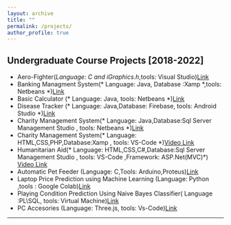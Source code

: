 ```yaml
---
layout: archive
title: ""
permalink: /projects/
author_profile: true
---
```



## Undergraduate Course Projects [2018-2022]
* Aero-Fighter(*Language: C and iGraphics.h*,tools: Visual Studio)<a href="https://github.com/Annoy180104109/Aero-figher-1.2">Link</a>
* Banking Managment System(* Language: Java, Database :Xamp *,tools: Netbeans *)<a href="https://github.com/Annoy180104109/Banking-Management--2.1">Link</a>
* Basic Calculator (* Language: Java, tools: Netbeans *)<a href="https://github.com/Annoy180104109/180104109miniProject">Link</a>
* Disease Tracker (* Language: Java,Database: Firebase, tools: Android Studio *)<a href="https://github.com/Annoy180104109/DiseaseTracker">Link</a>
* Charity Management System(* Language: Java,Database:Sql Server Management Studio , tools: Netbeans *)<a href="https://github.com/Annoy180104109/3.1-database-HumanitarianAid">Link</a>
* Charity Management System(* Language: HTML,CSS,PHP,Database:Xamp , tools: VS-Code *)<a href="https://www.youtube.com/watch?v=PMD69vNqJM0">Video Link</a>
* Humanitarian Aid(* Language: HTML,CSS,C#,Database:Sql Server Management Studio  , tools: VS-Code ,Framework: ASP.Net(MVC)*)<a href="https://www.youtube.com/watch?v=fB8n61yQuag"> Video Link</a>
* Automatic Pet Feeder (Language: C,Tools: Arduino,Proteus)<a href="https://github.com/Annoy180104109/-hardware-project-3.2">Link</a>
* Laptop Price Prediction using Machine Learning (Language: Python ,tools : Google Colab)<a href="https://github.com/Annoy180104109/4.1-AI-Project">Link</a>
* Playing  Condition Prediction Using Naive Bayes Classifier( Language :PL\SQL, tools: Virtual Machine)<a href="https://github.com/Annoy180104109/4.1-project-dds">Link</a>
* PC Accesories (Language: Three.js, tools: Vs-Code)<a href="https://github.com/Annoy180104109/threejs">Link</a>  



----------------
